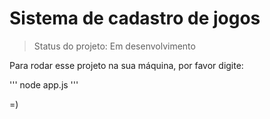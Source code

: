 # Sistema de cadastro de jogos

> Status do projeto: Em desenvolvimento

Para rodar esse projeto na sua máquina, por favor digite:

'''
node app.js
'''

=)

